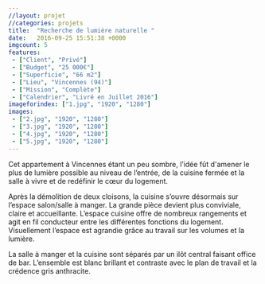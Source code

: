 ```yaml
---
//layout: projet
//categories: projets
title:  "Recherche de lumière naturelle "
date:   2016-09-25 15:51:38 +0000
imgcount: 5
features:
 - ["Client", "Privé"]
 - ["Budget", "25 000€"]
 - ["Superficie", "66 m2"]
 - ["Lieu", "Vincennes (94)"]
 - ["Mission", "Complète"]
 - ["Calendrier", "Livré en Juillet 2016"]
imageforindex: ["1.jpg", "1920", "1280"]
images:
 - ["2.jpg", "1920", "1280"]
 - ["3.jpg", "1920", "1280"]
 - ["4.jpg", "1920", "1280"]
 - ["5.jpg", "1920", "1280"]
---
```


Cet appartement à Vincennes étant un peu sombre, l’idée fût d'amener le plus de lumière possible au niveau de l’entrée, de la cuisine fermée et la salle à vivre et de redéfinir le cœur du logement.

Après la démolition de deux cloisons, la cuisine s’ouvre désormais sur l’espace salon/salle à manger. La grande pièce devient plus conviviale, claire et accueillante. L’espace cuisine offre de nombreux rangements et agit en fil conducteur entre les différentes fonctions du logement. Visuellement l’espace est agrandie grâce au travail sur les volumes et la lumière.

La salle à manger et la cuisine sont séparés par un ilôt central faisant office de bar. L’ensemble est blanc brillant et contraste avec le plan de travail et la crédence gris anthracite.
